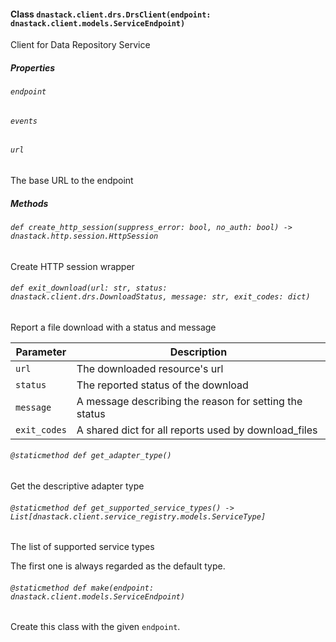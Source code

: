 #### Class `dnastack.client.drs.DrsClient(endpoint: dnastack.client.models.ServiceEndpoint)`
Client for Data Repository Service
##### Properties
###### `endpoint`

###### `events`

###### `url`
The base URL to the endpoint
##### Methods
###### `def create_http_session(suppress_error: bool, no_auth: bool) -> dnastack.http.session.HttpSession`
Create HTTP session wrapper
###### `def exit_download(url: str, status: dnastack.client.drs.DownloadStatus, message: str, exit_codes: dict)`
Report a file download with a status and message


| Parameter | Description |
| --- | --- |
| `url` | The downloaded resource's url |
| `status` | The reported status of the download |
| `message` | A message describing the reason for setting the status |
| `exit_codes` | A shared dict for all reports used by download_files |
###### `@staticmethod def get_adapter_type()`
Get the descriptive adapter type
###### `@staticmethod def get_supported_service_types() -> List[dnastack.client.service_registry.models.ServiceType]`
The list of supported service types

The first one is always regarded as the default type.
###### `@staticmethod def make(endpoint: dnastack.client.models.ServiceEndpoint)`
Create this class with the given `endpoint`.